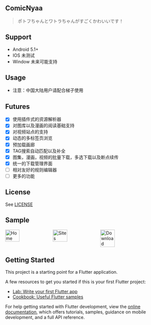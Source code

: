 ## ComicNyaa

> ポトフちゃんとワトラちゃんがすごくかわいいです！

## Support 

- Android 5.1+
- IOS 未测试
- Window 未来可能支持

## Usage
- 注意：中国大陆用户请配合梯子使用

## Futures
- [x] 使用插件式的资源解析器
- [x] 对图库以及漫画的阅读基础支持
- [x] 对视频站点的支持
- [x] 动态的多标签页浏览
- [x] 预加载画廊
- [x] TAG搜索自动匹配以及补全
- [x] 图集，漫画，视频的批量下载，多选下载以及断点续传
- [x] 统一的下载管理界面
- [ ] 相对友好的规则编辑器
- [ ] 更多的功能

## License
See [LICENSE](./LICENSE])


## Sample
<!-- ![Home](https://cdn.jsdelivr.net/gh/nyarray/LoliHost/images/60654495c94c0d0fc9d0861d37cf84b5.jpeg)
![Sites](https://cdn.jsdelivr.net/gh/nyarray/LoliHost/images/fcb9dc4ccade0888e6ef759be9a1ee43.jpeg) -->
<div style="display: flex;">
  <img src="https://cdn.jsdelivr.net/gh/nyarray/LoliHost/images/3315716381642154294bf1eed154c62f.webp" alt="Home" width="30%"/>
  <img src="https://cdn.jsdelivr.net/gh/nyarray/LoliHost/images/7144ce7c9cbf7cdec8f736bfe99259de.webp" alt="Sites" width="30%"/>
  <img src="https://cdn.jsdelivr.net/gh/nyarray/LoliHost/images/2610e482e0c6396abfe23bbb42cb3538.webp" alt="Download" width="30%"/>
</div>


## Getting Started

This project is a starting point for a Flutter application.

A few resources to get you started if this is your first Flutter project:

- [Lab: Write your first Flutter app](https://docs.flutter.dev/get-started/codelab)
- [Cookbook: Useful Flutter samples](https://docs.flutter.dev/cookbook)

For help getting started with Flutter development, view the
[online documentation](https://docs.flutter.dev/), which offers tutorials,
samples, guidance on mobile development, and a full API reference.
